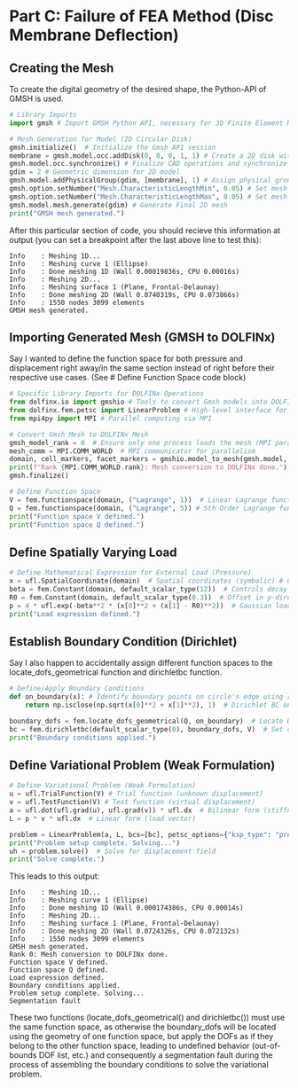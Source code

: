 # Part C: Failure of FEA Method (Disc Membrane Deflection)

## Creating the Mesh
To create the digital geometry of the desired shape, the Python-API of GMSH is used. 

``` python
# Library Imports
import gmsh # Import GMSH Python API, necessary for 3D Finite Element Mesh generation for loading into DOLFINx

# Mesh Generation for Model (2D Circular Disk)
gmsh.initialize()  # Initialize the Gmsh API session
membrane = gmsh.model.occ.addDisk(0, 0, 0, 1, 1) # Create a 2D disk with radius 1 centered at origin
gmsh.model.occ.synchronize() # Finalize CAD operations and synchronize the model
gdim = 2 # Geometric dimension for 2D model
gmsh.model.addPhysicalGroup(gdim, [membrane], 1) # Assign physical group for FEM tagging
gmsh.option.setNumber("Mesh.CharacteristicLengthMin", 0.05) # Set mesh resolution (min)
gmsh.option.setNumber("Mesh.CharacteristicLengthMax", 0.05) # Set mesh resolution (max)
gmsh.model.mesh.generate(gdim) # Generate Final 2D mesh
print("GMSH mesh generated.")
```

After this particular section of code, you should recieve this information at output (you can set a breakpoint after the last above line to test this):
```
Info    : Meshing 1D...
Info    : Meshing curve 1 (Ellipse)
Info    : Done meshing 1D (Wall 0.00019836s, CPU 0.00016s)
Info    : Meshing 2D...
Info    : Meshing surface 1 (Plane, Frontal-Delaunay)
Info    : Done meshing 2D (Wall 0.0740319s, CPU 0.073866s)
Info    : 1550 nodes 3099 elements
GMSH mesh generated.
```

## Importing Generated Mesh (GMSH to DOLFINx)

Say I wanted to define the function space for both pressure and displacement right away/in the same section instead of right before their respective use cases. (See # Define Function Space code block)

```python
# Specific Library Imports for DOLFINx Operations
from dolfinx.io import gmshio # Tools to convert Gmsh models into DOLFINx mesh structures
from dolfinx.fem.petsc import LinearProblem # High-level interface for linear variational problems
from mpi4py import MPI # Parallel computing via MPI

# Convert Gmsh Mesh to DOLFINx Mesh
gmsh_model_rank = 0  # Ensure only one process loads the mesh (MPI parallelism)
mesh_comm = MPI.COMM_WORLD  # MPI communicator for parallelism
domain, cell_markers, facet_markers = gmshio.model_to_mesh(gmsh.model, mesh_comm, gmsh_model_rank, gdim=gdim)
print(f"Rank {MPI.COMM_WORLD.rank}: Mesh conversion to DOLFINx done.")
gmsh.finalize()

# Define Function Space
V = fem.functionspace(domain, ("Lagrange", 1))  # Linear Lagrange function space (scalar field) for displacement
Q = fem.functionspace(domain, ("Lagrange", 5)) # 5th Order Lagrange function space for pressure
print("Function space V defined.")
print("Function space Q defined.")
```

## Define Spatially Varying Load

``` python
# Define Mathematical Expression for External Load (Pressure)
x = ufl.SpatialCoordinate(domain)  # Spatial coordinates (symbolic) # Get symbolic spatial coordinate x = (x[0], x[1])
beta = fem.Constant(domain, default_scalar_type(12))  # Controls decay of load
R0 = fem.Constant(domain, default_scalar_type(0.3))  # Offset in y-direction
p = 4 * ufl.exp(-beta**2 * (x[0]**2 + (x[1] - R0)**2))  # Gaussian load centered at y = R0
print("Load expression defined.")
```

## Establish Boundary Condition (Dirichlet)

Say I also happen to accidentally assign different function spaces to the locate_dofs_geometrical function and dirichletbc function.

```python
# Define/Apply Boundary Conditions
def on_boundary(x): # Identify boundary points on circle's edge using radius check
    return np.isclose(np.sqrt(x[0]**2 + x[1]**2), 1)  # Dirichlet BC on the circle

boundary_dofs = fem.locate_dofs_geometrical(Q, on_boundary)  # Locate DOFs on boundary (hint: this is the erroneous line)
bc = fem.dirichletbc(default_scalar_type(0), boundary_dofs, V)  # Set u = 0 on boundary (clamped)
print("Boundary conditions applied.")
```

## Define Variational Problem (Weak Formulation)

```python
# Define Variational Problem (Weak Formulation)
u = ufl.TrialFunction(V) # Trial function (unknown displacement)
v = ufl.TestFunction(V) # Test function (virtual displacement)
a = ufl.dot(ufl.grad(u), ufl.grad(v)) * ufl.dx  # Bilinear form (stiffness matrix)
L = p * v * ufl.dx  # Linear form (load vector)

problem = LinearProblem(a, L, bcs=[bc], petsc_options={"ksp_type": "preonly", "pc_type": "lu"})  # Solver setup, where ksp_type is for direct solver and pc_type is for LU decomposition
print("Problem setup complete. Solving...")
uh = problem.solve()  # Solve for displacement field
print("Solve complete.")
```

This leads to this output:

```
Info    : Meshing 1D...
Info    : Meshing curve 1 (Ellipse)
Info    : Done meshing 1D (Wall 0.000174386s, CPU 0.00014s)
Info    : Meshing 2D...
Info    : Meshing surface 1 (Plane, Frontal-Delaunay)
Info    : Done meshing 2D (Wall 0.0724326s, CPU 0.072132s)
Info    : 1550 nodes 3099 elements
GMSH mesh generated.
Rank 0: Mesh conversion to DOLFINx done.
Function space V defined.
Function space Q defined.
Load expression defined.
Boundary conditions applied.
Problem setup complete. Solving...
Segmentation fault
```

These two functions (locate_dofs_geometrical() and dirichletbc()) must use the same function space, as otherwise the boundary_dofs will be located using the geometry of one function space, but apply the DOFs as if they belong to the other function space, leading to undefined behavior (out-of-bounds DOF list, etc.) and consequently a segmentation fault during the process of assembling the boundary conditions to solve the variational problem. 
